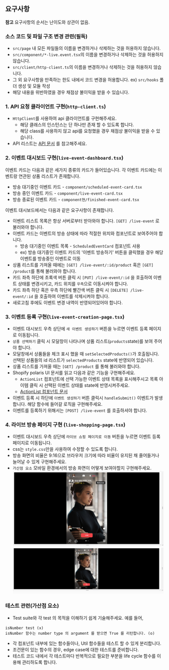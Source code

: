 ## 요구사항
**참고** 요구사항의 순서는 난이도와 상관이 없음.

### 소스 코드 및 파일 구조 변경 관련(필독)
* `src/page` 내 모든 파일들의 이름을 변경하거나 삭제하는 것을 허용하지 않습니다.
* `src/component/*-live.event.tsx`의 이름을 변경하거나 삭제하는 것을 허용하지 않습니다.
* `src/client/http-client.ts`의 이름을 변경하거나 삭제하는 것을 허용하지 않습니다.
* 그 외 요구사항을 만족하는 한도 내에서 코드 변경을 허용합니다. ex) `src/hooks` 폴더 생성 및 모듈 작성
* 해당 내용을 위반하였을 경우 채점상 불이익을 받을 수 있습니다.

### 1. API 요청 클라이언트 구현(`http-client.ts`)
* `HttpClient`를 사용하여 api 클라이언트를 구현해주세요.
  * 해당 클래스의 인스턴스는 단 하나만 존재 할 수 있도록 합니다.
  * 해당 class를 사용하지 않고 api를 요청했을 경우 채점상 불이익을 받을 수 있습니다.
* API 리스트는 [API 문서](API.md) 를 참고해주세요.
  
### 2. 이벤트 대시보드 구현(`live-event-dashboard.tsx`)
이벤트 카드는 다음과 같은 세가지 종류의 카드가 들어있습니다. 각 이벤트 카드에는 이벤트랑 연관된 상품 리스트가 존재합니다.
* 방송 대기중인 이벤트 카드 - `component/scheduled-event-card.tsx`
* 방송 중인 이벤트 카드 - `component/live-event-card.tsx`
* 방송 종료된 이벤트 카드 - `component현/finished-event-card.tsx`

이벤트 대시보드에서는 다음과 같은 요구사항이 존재합니다.

* 이벤트 리스트 목록은 항상 서버로부터 받아와야 합니다. `[GET] /live-event` 로 불러와야 합니다.
* 이벤트 카드는 이벤트의 방송 상태에 따라 적절한 위치와 컴포넌트로 보여주어야 합니다.
  * 방송 대기중인 이벤트 목록 - `ScheduledEventCard` 컴포넌트 사용
  * ex) 방송 대기중인 이벤트 카드의 '이벤트 방송하기' 버튼을 클릭했을 경우 해당 이벤트를 방송중인 이벤트로 이동
* 상품 리스트를 가져올 때에는 `[GET] /live-event/:id/product` 혹은 `[GET] /product`를 통해 불러와야 합니다.
* 카드 좌측 하단에 초록색 버튼 클릭 시 `[PUT] /live-event/:id` 을 호출하여 이벤트 상태를 변경시키고, 카드 위치를 `우측`으로 이동시켜야 합니다.
* 카드 좌측 하단 혹은 우측 하단에 빨간색 버튼 클릭 시 `[DELETE] /live-event/:id` 을 호출하여 이벤트를 삭제시켜야 합니다.
* 새로고침 후에도 이벤트 변경 내역이 반영되어있어야 합니다.


### 3. 이벤트 등록 구현(`live-event-creation-page.tsx`)
* 이벤트 대시보드 우측 상단에 `새 이벤트 생성하기` 버튼을 누르면 이벤트 등록 페이지로 이동됩니다.
* `상품 선택하기` 클릭 시 모달창이 나타나며 상품 리스트(`products`state)를 보여 주어야 합니다.
* 모달창에서 상품들을 체크 표시 했을 때 `setSelectedProducts()`가 호출됩니다. 선택된 상품들의 id 리스트가 `selectedProducts` state에 반영되어 있습니다.
* 상품 리스트를 가져올 때는 `[GET] /product` 를 통해 불러와야 합니다.
* Shopify polaris UI 문서를 읽고 다음과 같은 기능을 구현해주세요.
  * `ActionList` 컴포넌트에 선택 가능한 이벤트 상태 목록을 표시해주시고 목록 아이템 클릭 시 선택된 이벤트 상태를 state에 반영시켜주세요.
  * [ActionList 컴포넌트 문서](https://polaris.shopify.com/components/actions/action-list)
* 이벤트 등록 시 하단에 `이벤트 생성하기` 버튼 클릭시 `handleSubmit()` 이벤트가 발생합니다. 해당 함수에 들어갈 로직을 구현해주세요. 
* 이벤트를 등록하기 위해서는 `[POST] /live-event` 를 호출하셔야 합니다.


### 4. 라이브 방송 페이지 구현 (`live-shopping-page.tsx`)
* 이벤트 대시보드 우측 상단에 `라이브 쇼핑 페이지로 이동` 버튼을 누르면 이벤트 등록 페이지로 이동됩니다.
* css는 `style.css`만을 사용하여 수정할 수 있도록 합니다.
* 방송 화면의 비율은 9:16으로 브라우저 크기에 따라 비율이 유지된 채 줄어들거나 늘어날 수 있게 구현해주세요.
* `가산점 요소` 모바일 환경에서의 방송 화면이 어떻게 보여야할지 구현해주세요.
![넓은 브라우저 크기](live-shopping-big.png)
![좁은 브라우저 크기](live-shopping-small.png)


### 테스트 관련(가산점 요소)
* Test suite와 각 test 의 목적을 이해하기 쉽게 기술해주세요. 예를 들어,

```
isNumber test (x)
isNumber 함수는 number type 의 argument 를 받으면 True 를 리턴합니다. (o)
```

* 각 컴포넌트 내부에 있는 함수들이나, Util 함수들을 테스트 할 수 있게 분리합니다.
* 조건문이 있는 함수의 경우, edge case에 대한 테스트를 준비합니다.
* 테스트 코드 내에서 각 테스트마다 반복적으로 필요한 부분을 life cycle 함수를 이용해 관리하도록 합니다.

